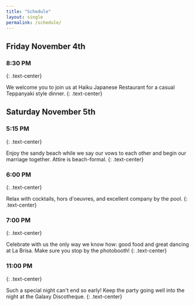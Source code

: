 ```yaml
---
title: "Schedule"
layout: single
permalink: /schedule/
---
```


## Friday November 4th

### 8:30 PM
{: .text-center}

We welcome you to join us at Haiku Japanese Restaurant for a casual Teppanyaki
style dinner.
{: .text-center}

## Saturday November 5th

### 5:15 PM
{: .text-center}

Enjoy the sandy beach while we say our vows to each other and begin our
marriage together. Attire is beach-formal.
{: .text-center}

### 6:00 PM
{: .text-center}

Relax with cocktails, hors d'oeuvres, and excellent company by the pool.
{: .text-center}

### 7:00 PM
{: .text-center}

Celebrate with us the only way we know how: good food and great dancing at La
Brisa. Make sure you stop by the photobooth!
{: .text-center}

### 11:00 PM
{: .text-center}

Such a special night can't end so early! Keep the party going well into the
night at the Galaxy Discotheque.
{: .text-center}
